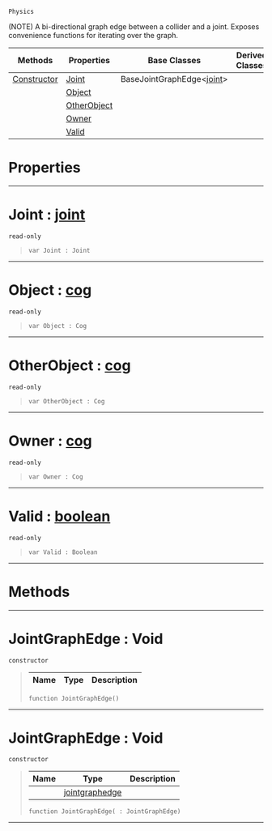  `Physics`

(NOTE) A bi-directional graph edge between a collider and a joint. Exposes convenience functions for iterating over the graph.

|Methods|Properties|Base Classes|Derived Classes|
|---|---|---|---|
|[ Constructor](jointgraphedge.md#jointgraphedge-void)|[ Joint](jointgraphedge.md#joint-zilch-engine-docume)|BaseJointGraphEdge<[joint](joint.md)>| |
| |[ Object](jointgraphedge.md#object-zilch-engine-docum)| | |
| |[ OtherObject](jointgraphedge.md#otherobject-zilch-engine)| | |
| |[ Owner](jointgraphedge.md#owner-zilch-engine-docume)| | |
| |[ Valid](jointgraphedge.md#valid-zilch-engine-docume)| | |


 #  Properties


---  
 #  Joint : [joint](joint.md)

 `read-only`

> 
> ```TS:Nada
> var Joint : Joint


---  
 #  Object : [cog](cog.md)

 `read-only`

> 
> ```TS:Nada
> var Object : Cog


---  
 #  OtherObject : [cog](cog.md)

 `read-only`

> 
> ```TS:Nada
> var OtherObject : Cog


---  
 #  Owner : [cog](cog.md)

 `read-only`

> 
> ```TS:Nada
> var Owner : Cog


---  
 #  Valid : [boolean](../nada_base_types/boolean.md)

 `read-only`

> 
> ```TS:Nada
> var Valid : Boolean


---  
 #  Methods


---  
 #  JointGraphEdge : Void

 `constructor`

> 
> |Name|Type|Description|
> |---|---|---|
> ```TS:Nada
> function JointGraphEdge()
> ``` 


---  
 #  JointGraphEdge : Void

 `constructor`

> 
> |Name|Type|Description|
> |---|---|---|
> ||[jointgraphedge](jointgraphedge.md)| |
> ```TS:Nada
> function JointGraphEdge( : JointGraphEdge)
> ``` 


---  
 

 